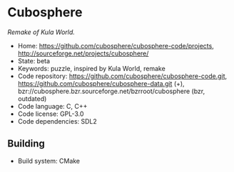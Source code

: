 # Cubosphere

_Remake of Kula World._

- Home: https://github.com/cubosphere/cubosphere-code/projects, http://sourceforge.net/projects/cubosphere/
- State: beta
- Keywords: puzzle, inspired by Kula World, remake
- Code repository: https://github.com/cubosphere/cubosphere-code.git, https://github.com/cubosphere/cubosphere-data.git (+), bzr://cubosphere.bzr.sourceforge.net/bzrroot/cubosphere (bzr, outdated)
- Code language: C, C++
- Code license: GPL-3.0
- Code dependencies: SDL2

## Building

- Build system: CMake